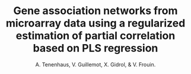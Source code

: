 ---
author: A. Tenenhaus, V. Guillemot, X. Gidrol, & V. Frouin.
title: Gene association networks from microarray data using a regularized estimation of partial correlation based on PLS regression
journal: IEEE/ACM Transactions on Computational Biology and Bioinformatics
year: 2010
type: article
doi: 10.1109/TCBB.2008.87
team: yes
volume: 7
number: 2
---
